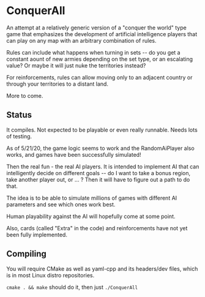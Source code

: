 # ConquerAll

An attempt at a relatively generic version of a "conquer the world"
type game that emphasizes the development of artificial intelligence
players that can play on any map with an arbitrary combination of rules.

Rules can include what happens when turning in sets -- do you get a
constant aount of new armies depending on the set type, or an escalating
value?  Or maybe it will just nuke the territories instead?

For reinforcements, rules can allow moving only to an adjacent country
or through your territories to a distant land.

More to come.

## Status

It compiles.  Not expected to be playable or even really runnable.
Needs lots of testing.

As of 5/21/20, the game logic seems to work and the RandomAiPlayer also works,
and games have been successfully simulated!

Then the real fun - the real AI players.  It is intended to implement AI
that can intelligently decide on different goals -- do I want to take a bonus
region, take another player out, or ... ?  Then it will have to figure out
a path to do that.

The idea is to be able to simulate millions of games with different AI parameters
and see which ones work best.

Human playability against the AI will hopefully come at some point.

Also, cards (called "Extra" in the code) and reinforcements have not yet
been fully implemented.


## Compiling
You will require CMake as well as yaml-cpp and its headers/dev files, which is in most
Linux distro repositories.

`cmake . && make`
should do it, then just `./ConquerAll`